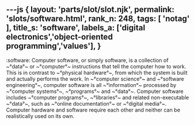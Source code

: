 ---js
{
  layout: 'parts/slot/slot.njk',
  permalink: 'slots/software.html',
  rank_n: 248,
  tags: [ 'notag' ],
  title_s: 'software',
  labels_a: ['digital electronics','object-oriented programming','values'],
}
---
:software:
Computer software, or simply software, is a collection of ~°data°~ or ~°computer°~ instructions that tell the computer how to work. This is in contrast to ~°physical hardware°~, from which the system is built and actually performs the work. In ~°computer science°~ and ~°software engineering°~, computer software is all ~°information°~ processed by ~°computer systems°~, ~°programs°~ and ~°data°~. Computer software includes ~°computer programs°~, ~°libraries°~ and related non-executable ~°data°~, such as ~°online documentation°~ or ~°digital media°~. Computer hardware and software require each other and neither can be realistically used on its own.
